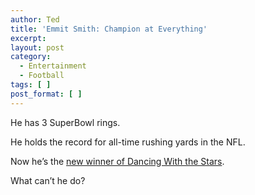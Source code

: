 ```yaml
---
author: Ted
title: 'Emmit Smith: Champion at Everything'
excerpt:
layout: post
category:
  - Entertainment
  - Football
tags: [ ]
post_format: [ ]
---
```

He has 3 SuperBowl rings.

He holds the record for all-time rushing yards in the NFL.

Now he’s the [new winner of Dancing With the Stars][1].

What can’t he do?

 [1]: http://www.dallascowboys.com/news.cfm?id=EEF6F4A2-AB63-888B-965E0E6E42C17F9B